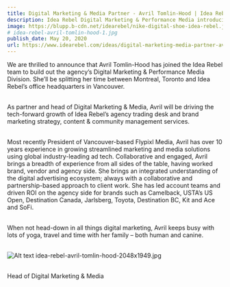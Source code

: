 ```yaml
---
title: Digital Marketing & Media Partner - Avril Tomlin-Hood | Idea Rebel
description: Idea Rebel Digital Marketing & Performance Media introducing Avril Tomlin-Hood
image: https://blupp.b-cdn.net/idearebel/nike-digital-shoe-idea-rebel.jpeg?quality=80&width=800
# idea-rebel-avril-tomlin-hood-1.jpg
publish_date: May 20, 2020
url: https://www.idearebel.com/ideas/digital-marketing-media-partner-avril-tomlin-hood/
---
```

We are thrilled to announce that Avril Tomlin-Hood has joined the Idea Rebel team to build out the agency’s Digital Marketing & Performance Media Division. She’ll be splitting her time between Montreal, Toronto and Idea Rebel’s office headquarters in Vancouver.

\
As partner and head of Digital Marketing & Media, Avril will be driving the tech-forward growth of Idea Rebel’s agency trading desk and brand marketing strategy, content & community management services.  

\
Most recently President of Vancouver-based Flypixl Media, Avril has over 10 years experience in growing streamlined marketing and media solutions using global industry-leading ad tech. Collaborative and engaged, Avril brings a breadth of experience from all sides of the table, having worked brand, vendor and agency side. She brings an integrated understanding of the digital advertising ecosystem; always with a collaborative and partnership-based approach to client work. She has led account teams and driven ROI on the agency side for brands such as Camelback, USTA’s US Open, Destination Canada, Jarlsberg, Toyota, Destination BC, Kit and Ace and SoFi.

\
When not head-down in all things digital marketing, Avril keeps busy with lots of yoga, travel and time with her family – both human and canine. 

\
![Alt text](https://blupp.b-cdn.net/idearebel/nike-digital-shoe-idea-rebel.jpeg?quality=80&width=800?quality=80&width=800 "a title")
idea-rebel-avril-tomlin-hood-2048x1949.jpg

\
Head of Digital Marketing & Media
